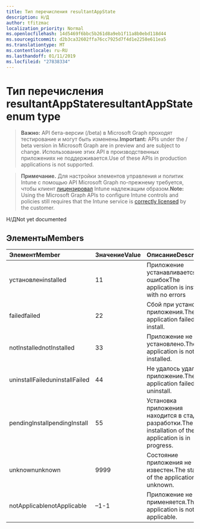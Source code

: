 ```yaml
---
title: Тип перечисления resultantAppState
description: Н/Д
author: tfitzmac
localization_priority: Normal
ms.openlocfilehash: 14d5469f6bbc5b261d8a9eb1f11a8b0ebd118d44
ms.sourcegitcommit: d2b3ca32602ffa76cc7925d7f4d1e2258e611ea5
ms.translationtype: MT
ms.contentlocale: ru-RU
ms.lasthandoff: 01/11/2019
ms.locfileid: "27838334"
---
```

# <a name="resultantappstate-enum-type"></a><span data-ttu-id="8dec5-103">Тип перечисления resultantAppState</span><span class="sxs-lookup"><span data-stu-id="8dec5-103">resultantAppState enum type</span></span>

> <span data-ttu-id="8dec5-104">**Важно:** API бета-версии (/beta) в Microsoft Graph проходят тестирование и могут быть изменены.</span><span class="sxs-lookup"><span data-stu-id="8dec5-104">**Important:** APIs under the / beta version in Microsoft Graph are in preview and are subject to change.</span></span> <span data-ttu-id="8dec5-105">Использование этих API в производственных приложениях не поддерживается.</span><span class="sxs-lookup"><span data-stu-id="8dec5-105">Use of these APIs in production applications is not supported.</span></span>

> <span data-ttu-id="8dec5-106">**Примечание.** Для настройки элементов управления и политик Intune с помощью API Microsoft Graph по-прежнему требуется, чтобы клиент [лицензировал](https://go.microsoft.com/fwlink/?linkid=839381) Intune надлежащим образом.</span><span class="sxs-lookup"><span data-stu-id="8dec5-106">**Note:** Using the Microsoft Graph APIs to configure Intune controls and policies still requires that the Intune service is [correctly licensed](https://go.microsoft.com/fwlink/?linkid=839381) by the customer.</span></span>

<span data-ttu-id="8dec5-107">Н/Д</span><span class="sxs-lookup"><span data-stu-id="8dec5-107">Not yet documented</span></span>
## <a name="members"></a><span data-ttu-id="8dec5-108">Элементы</span><span class="sxs-lookup"><span data-stu-id="8dec5-108">Members</span></span>
|<span data-ttu-id="8dec5-109">Элемент</span><span class="sxs-lookup"><span data-stu-id="8dec5-109">Member</span></span>|<span data-ttu-id="8dec5-110">Значение</span><span class="sxs-lookup"><span data-stu-id="8dec5-110">Value</span></span>|<span data-ttu-id="8dec5-111">Описание</span><span class="sxs-lookup"><span data-stu-id="8dec5-111">Description</span></span>|
|:---|:---|:---|
|<span data-ttu-id="8dec5-112">установлен</span><span class="sxs-lookup"><span data-stu-id="8dec5-112">installed</span></span>|<span data-ttu-id="8dec5-113">1</span><span class="sxs-lookup"><span data-stu-id="8dec5-113">1</span></span>|<span data-ttu-id="8dec5-114">Приложение устанавливается без ошибок</span><span class="sxs-lookup"><span data-stu-id="8dec5-114">The application is installed with no errors</span></span>|
|<span data-ttu-id="8dec5-115">failed</span><span class="sxs-lookup"><span data-stu-id="8dec5-115">failed</span></span>|<span data-ttu-id="8dec5-116">2</span><span class="sxs-lookup"><span data-stu-id="8dec5-116">2</span></span>|<span data-ttu-id="8dec5-117">Сбой при установке приложения.</span><span class="sxs-lookup"><span data-stu-id="8dec5-117">The application failed to install.</span></span>|
|<span data-ttu-id="8dec5-118">notInstalled</span><span class="sxs-lookup"><span data-stu-id="8dec5-118">notInstalled</span></span>|<span data-ttu-id="8dec5-119">3</span><span class="sxs-lookup"><span data-stu-id="8dec5-119">3</span></span>|<span data-ttu-id="8dec5-120">Приложение не установлено.</span><span class="sxs-lookup"><span data-stu-id="8dec5-120">The application is not installed.</span></span>|
|<span data-ttu-id="8dec5-121">uninstallFailed</span><span class="sxs-lookup"><span data-stu-id="8dec5-121">uninstallFailed</span></span>|<span data-ttu-id="8dec5-122">4</span><span class="sxs-lookup"><span data-stu-id="8dec5-122">4</span></span>|<span data-ttu-id="8dec5-123">Не удалось удалить приложение.</span><span class="sxs-lookup"><span data-stu-id="8dec5-123">The application failed to uninstall.</span></span>|
|<span data-ttu-id="8dec5-124">pendingInstall</span><span class="sxs-lookup"><span data-stu-id="8dec5-124">pendingInstall</span></span>|<span data-ttu-id="8dec5-125">5</span><span class="sxs-lookup"><span data-stu-id="8dec5-125">5</span></span>|<span data-ttu-id="8dec5-126">Установка приложения находится в стадии разработки.</span><span class="sxs-lookup"><span data-stu-id="8dec5-126">The installation of the application is in progress.</span></span>|
|<span data-ttu-id="8dec5-127">unknown</span><span class="sxs-lookup"><span data-stu-id="8dec5-127">unknown</span></span>|<span data-ttu-id="8dec5-128">99</span><span class="sxs-lookup"><span data-stu-id="8dec5-128">99</span></span>|<span data-ttu-id="8dec5-129">Состояние приложения не известен.</span><span class="sxs-lookup"><span data-stu-id="8dec5-129">The status of the application is unknown.</span></span>|
|<span data-ttu-id="8dec5-130">notApplicable</span><span class="sxs-lookup"><span data-stu-id="8dec5-130">notApplicable</span></span>|<span data-ttu-id="8dec5-131">–1</span><span class="sxs-lookup"><span data-stu-id="8dec5-131">-1</span></span>|<span data-ttu-id="8dec5-132">Приложение не применяется.</span><span class="sxs-lookup"><span data-stu-id="8dec5-132">The application is not applicable.</span></span>|





